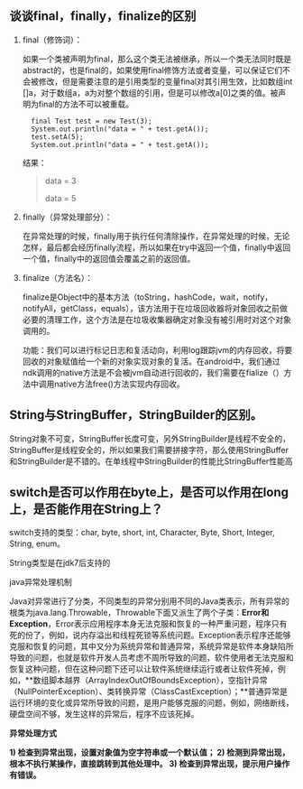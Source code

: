 ## 谈谈final，finally，finalize的区别

1. final（修饰词）：

   如果一个类被声明为final，那么这个类无法被继承，所以一个类无法同时既是abstract的，也是final的，如果使用final修饰方法或者变量，可以保证它们不会被修改，但是需要注意的是引用类型的变量final对其引用生效，比如数组int \[\]a，对于数组a，a为对整个数组的引用，但是可以修改a\[0\]之类的值。被声明为final的方法不可以被重载。

   ```
     final Test test = new Test(3); 
     System.out.println("data = " + test.getA());
     test.setA(5);
     System.out.println("data = " + test.getA());
   ```

   结果：

   > data = 3
   >
   > data = 5

2. finally（异常处理部分）：

   在异常处理的时候，finally用于执行任何清除操作，在异常处理的时候，无论怎样，最后都会经历finally流程，所以如果在try中返回一个值，finally中返回一个值，finally中的返回值会覆盖之前的返回值。

3. finalize（方法名）：

   finalize是Object中的基本方法（toString，hashCode，wait，notify，notifyAll，getClass，equals），该方法用于在垃圾回收器将对象回收之前做必要的清理工作，这个方法是在垃圾收集器确定对象没有被引用时对这个对象调用的。

   功能：我们可以进行标记日志和复活动向，利用log跟踪jvm的内存回收，将要回收的对象赋值给一个新的对象实现对象的复活。在android中，我们通过ndk调用的native方法是不会被jvm自动进行回收的，我们需要在fialize（）方法中调用native方法free\(\)方法实现内存回收。

## String与StringBuffer，StringBuilder的区别。

String对象不可变，StringBuffer长度可变，另外StringBuilder是线程不安全的，StringBuffer是线程安全的，所以如果我们需要拼接字符，那么使用StringBuffer和StringBuilder是不错的。在单线程中StringBuilder的性能比StringBuffer性能高

## switch是否可以作用在byte上，是否可以作用在long上，是否能作用在String上？

switch支持的类型：char, byte, short, int, Character, Byte, Short, Integer, String, enum。

String类型是在jdk7后支持的

java异常处理机制

Java对异常进行了分类，不同类型的异常分别用不同的Java类表示，所有异常的根类为java.lang.Throwable，Throwable下面又派生了两个子类：**Error和Exception**，Error表示应用程序本身无法克服和恢复的一种严重问题，程序只有死的份了，例如，说内存溢出和线程死锁等系统问题。Exception表示程序还能够克服和恢复的问题，其中又分为系统异常和普通异常，系统异常是软件本身缺陷所导致的问题，也就是软件开发人员考虑不周所导致的问题，软件使用者无法克服和恢复这种问题，但在这种问题下还可以让软件系统继续运行或者让软件死掉，例如，**数组脚本越界（ArrayIndexOutOfBoundsException），空指针异常（NullPointerException）、类转换异常（ClassCastException）；**普通异常是运行环境的变化或异常所导致的问题，是用户能够克服的问题，例如，网络断线，硬盘空间不够，发生这样的异常后，程序不应该死掉。

**异常处理方式**

**1\) 检查到异常出现，设置对象值为空字符串或一个默认值； 2\) 检测到异常出现，根本不执行某操作，直接跳转到其他处理中。 3\) 检查到异常出现，提示用户操作有错误。**

